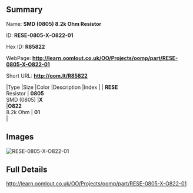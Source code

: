 

## Summary
 
Name: __SMD (0805) 8.2k Ohm Resistor__

ID: __RESE-0805-X-O822-01__

Hex ID: __R85822__

WebPage: __http://learn.oomlout.co.uk/OO/Projects/oomp/part/RESE-0805-X-O822-01__

Short URL: __http://oom.lt/R85822__


|Type   |Size   |Color   |Description   |Index   |
| __RESE__ <br>Resistor  | __0805__<br>SMD (0805)   |__X__<br>    |__O822__<br>8.2k Ohm    | __01__<br>  |


## Images
![RESE-0805-X-O822-01](http://oomlout.com/oomp-gen/parts/RESE-0805-X-O822-01/RESE-0805-X-O822-01_420.jpg)

## Full Details

 http://learn.oomlout.co.uk/OO/Projects/oomp/part/RESE-0805-X-O822-01

